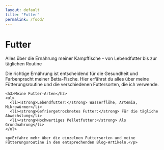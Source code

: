 ```yaml
---
layout: default
title: "Futter"
permalink: /food/
---
```


<div class="blog-container">
  <div class="blog-header-card content-card">
    <h1>Futter</h1>
    <p>Alles über die Ernährung meiner Kampffische - von Lebendfutter bis zur täglichen Routine</p>
  </div>

  <div class="content-card">
    <p>Die richtige Ernährung ist entscheidend für die Gesundheit und Farbenpracht meiner Betta-Fische. Hier erfährst du alles über meine Fütterungsroutine und die verschiedenen Futtersorten, die ich verwende.</p>
    
    <h3>Meine Futter-Arten</h3>
    <ul>
      <li><strong>Lebendfutter:</strong> Wasserflöhe, Artemia, Mikrowürmer</li>
      <li><strong>Gefriergetrocknetes Futter:</strong> Für die tägliche Abwechslung</li>
      <li><strong>Hochwertiges Pelletfutter:</strong> Als Grundnahrung</li>
    </ul>
    
    <p>Erfahre mehr über die einzelnen Futtersorten und meine Fütterungsroutine in den entsprechenden Blog-Artikeln.</p>
  </div>
</div>

